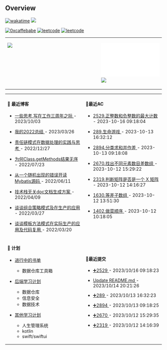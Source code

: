 
## Overview

[![wakatime](https://wakatime.com/badge/user/78591c59-95d5-4479-b2fc-988c35f31d59.svg)](https://wakatime.com/@78591c59-95d5-4479-b2fc-988c35f31d59) ![](https://gpvc.arturio.dev/0xcaffebabe)

[![0xcaffebabe](https://img.shields.io/static/v1?label=LeetCode%200xcaffebabe&message=5587&color=success)](https://leetcode.cn/u/0xcaffebabe/) [![leetcode](https://img.shields.io/static/v1?label=Solved&message=983%20/%203519&color=success)](https://leetcode.cn/u/0xcaffebabe/) [![leetcode](https://img.shields.io/static/v1?label=Accepted&message=84.67%&color=success)](https://leetcode.cn/u/0xcaffebabe/)

<table border="0">
  <tr border="0">

  <td valign="top" width="60%">

  ![](https://github-readme-stats.vercel.app/api/wakatime?username=0xcaffebabe&layout=compact&langs_count=12&theme=dark&range=all_time)

  </td>

  <td valign="top" width="40%">

  ![](https://raw.githubusercontent.com/0xcaffebabe/github-stats/master/generated/overview.svg)
  ![](https://github-profile-summary-cards.vercel.app/api/cards/productive-time?username=0xcaffebabe&theme=github_dark&utcOffset=8)

  </td>
  </tr>

</table>

<table>

<tr>
<td valign="top" width="50%">

#### 📖 最近博客


* <a href="https://0xcaffebabe.github.io/%E4%BA%BA%E7%94%9F/2023/10/03/%E4%B8%80%E4%BA%9B%E6%80%9D%E8%80%83,%E5%86%99%E5%9C%A8%E5%B7%A5%E4%BD%9C%E4%B8%89%E5%91%A8%E5%B9%B4%E4%B9%8B%E9%99%85.html" target="_blank"> 一些思考,写在工作三周年之际 </a> - 2023/10/03 

    
* <a href="https://0xcaffebabe.github.io/%E4%BA%BA%E7%94%9F/2023/03/26/%E6%88%91%E7%9A%842022%E6%80%BB%E7%BB%93.html" target="_blank"> 我的2022总结 </a> - 2023/03/26 

    
* <a href="https://0xcaffebabe.github.io/%E8%AE%BE%E8%AE%A1%E6%A8%A1%E5%BC%8F/2022/12/27/%E8%B4%A3%E4%BB%BB%E9%93%BE%E6%A8%A1%E5%BC%8F%E5%9C%A8%E6%95%B0%E6%8D%AE%E5%A4%84%E7%90%86%E7%9A%84%E5%AE%9E%E8%B7%B5%E4%B8%8E%E6%80%9D%E8%80%83.html" target="_blank"> 责任链模式在数据处理的实践与思考 </a> - 2022/12/27 

    
* <a href="https://0xcaffebabe.github.io/jvm/2022/07/23/%E4%B8%BA%E4%BD%95Class.getMethods%E7%BB%93%E6%9E%9C%E6%97%A0%E5%BA%8F.html" target="_blank"> 为何Class.getMethods结果无序 </a> - 2022/07/23 

    
* <a href="https://0xcaffebabe.github.io/java/2022/06/11/%E4%BB%8E%E4%B8%80%E4%B8%AA%E9%9A%8F%E6%9C%BA%E5%87%BA%E7%8E%B0%E7%9A%84%E9%94%99%E8%AF%AF%E5%BC%80%E8%AF%BBMybatis%E6%BA%90%E7%A0%81.html" target="_blank"> 从一个随机出现的错误开读Mybatis源码 </a> - 2022/06/11 

    
* <a href="https://0xcaffebabe.github.io/%E6%97%A5%E5%B8%B8/2022/04/09/%E6%8A%80%E6%9C%AF%E6%A0%88%E6%97%A0%E5%85%B3doc%E6%96%87%E6%A1%A3%E7%94%9F%E6%88%90%E6%96%B9%E6%A1%88.html" target="_blank"> 技术栈无关doc文档生成方案 </a> - 2022/04/09 

    
* <a href="https://0xcaffebabe.github.io/%E8%AE%BE%E8%AE%A1%E6%A8%A1%E5%BC%8F/2022/03/27/%E8%B0%88%E8%B0%88%E7%BB%84%E5%90%88%E7%AD%96%E7%95%A5%E6%A8%A1%E5%BC%8F%E5%8F%8A%E5%9C%A8%E7%94%9F%E4%BA%A7%E7%9A%84%E5%BA%94%E7%94%A8.html" target="_blank"> 谈谈组合策略模式及在生产的应用 </a> - 2022/03/27 

    
* <a href="https://0xcaffebabe.github.io/%E8%AE%BE%E8%AE%A1%E6%A8%A1%E5%BC%8F/2022/03/20/%E8%B0%88%E8%B0%88%E6%A8%A1%E6%9D%BF%E6%96%B9%E6%B3%95%E6%A8%A1%E5%BC%8F%E5%9C%A8%E5%AE%9E%E9%99%85%E7%94%9F%E4%BA%A7%E7%9A%84%E5%BA%94%E7%94%A8%E5%8F%8A%E4%BB%A3%E7%A0%81%E5%A4%8D%E7%94%A8.html" target="_blank"> 谈谈模板方法模式在实际生产的应用及代码复用 </a> - 2022/03/20 

        

</td>

<td valign="top" width="50%">

#### 🔋最近AC


  * <a href="https://leetcode.cn/submissions/detail/474486756" target="_blank"> 2529.正整数和负整数的最大计数 </a> - 2023-10-16 09:18:04 

    
  * <a href="https://leetcode.cn/submissions/detail/473853171" target="_blank"> 289.生命游戏 </a> - 2023-10-13 16:32:12 

    
  * <a href="https://leetcode.cn/submissions/detail/473706643" target="_blank"> 2894.分类求和并作差 </a> - 2023-10-13 09:18:08 

    
  * <a href="https://leetcode.cn/submissions/detail/473514166" target="_blank"> 2670.找出不同元素数目差数组 </a> - 2023-10-12 15:29:22 

    
  * <a href="https://leetcode.cn/submissions/detail/473492012" target="_blank"> 2319.判断矩阵是否是一个 X 矩阵 </a> - 2023-10-12 14:16:27 

    
  * <a href="https://leetcode.cn/submissions/detail/473485808" target="_blank"> 1630.等差子数组 </a> - 2023-10-12 13:51:30 

    
  * <a href="https://leetcode.cn/submissions/detail/473427626" target="_blank"> 1402.做菜顺序 </a> - 2023-10-12 10:18:05 

    

</td>

</tr>

<tr>

<td valign="top" width="50%">

#### 📝 计划

- [进行中的书单](https://github.com/users/0xcaffebabe/projects/4)
  - 数据仓库工具箱


- [后端学习计划](https://github.com/users/0xcaffebabe/projects/1)
  - 数据仓库
  - 信息安全
  - 数据技术


- [其他学习计划](https://github.com/users/0xcaffebabe/projects/3)
  - 人生管理系统
  - kotlin
  - swift/swiftui


<td>

#### 🌴最近提交


  * <a href="https://github.com/0xcaffebabe/leetcode/commit/c547e8cb1366bf74e6e3f6186397c1f65f94bf16" target="_blank"> ➕2529 </a> - 2023/10/16 09:18:23 

    
  * <a href="https://github.com/0xcaffebabe/note/commit/49d8d940496ba4592b9e1c13661fe8b2b6de0488" target="_blank"> Update README.md </a> - 2023/10/14 20:21:26 

    
  * <a href="https://github.com/0xcaffebabe/leetcode/commit/8def487b6ecf314e37a527856a933d504722a010" target="_blank"> ➕289 </a> - 2023/10/13 16:32:23 

    
  * <a href="https://github.com/0xcaffebabe/leetcode/commit/6c9027d4147c87d2379c9df5c58602142121b270" target="_blank"> ➕2894 </a> - 2023/10/13 09:18:25 

    
  * <a href="https://github.com/0xcaffebabe/leetcode/commit/da1e723e6287fcda1de7be68895db398a40ca1dc" target="_blank"> ➕2670 </a> - 2023/10/12 15:29:35 

    
  * <a href="https://github.com/0xcaffebabe/leetcode/commit/d547a0094c940e7be6f032f890f4d080bcd95180" target="_blank"> ➕2319 </a> - 2023/10/12 14:16:39 

    

</td>

</tr>

</table>


